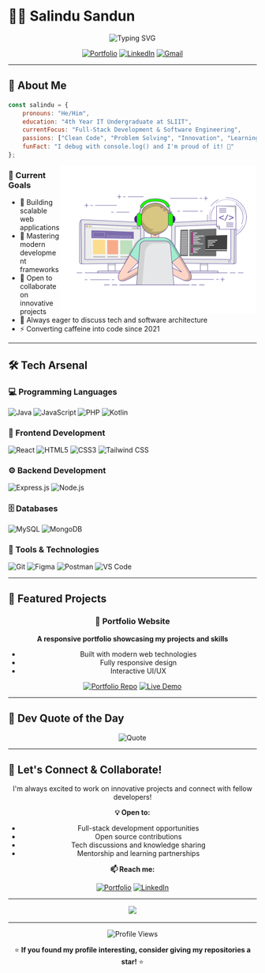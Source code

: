 # 👨‍💻 Salindu Sandun

<div align="center">
  <img src="https://readme-typing-svg.herokuapp.com?font=Fira+Code&size=30&duration=3000&pause=1000&color=00D9FF&center=true&vCenter=true&multiline=true&width=600&height=100&lines=Full-Stack+Developer;4th+Year+IT+Undergraduate;Software+Engineering+Enthusiast" alt="Typing SVG" />
</div>

<div align="center">
  
  [![Portfolio](https://img.shields.io/badge/Portfolio-FF5722?style=for-the-badge&logo=todoist&logoColor=white)](https://salindu-portfolio-v1.vercel.app/)
  [![LinkedIn](https://img.shields.io/badge/linkedin-%230077B5.svg?style=for-the-badge&logo=linkedin&logoColor=white)](https://www.linkedin.com/in/salindu-sandun-307800332/)
  [![Gmail](https://img.shields.io/badge/Gmail-D14836?style=for-the-badge&logo=gmail&logoColor=white)](mailto:salindusandun@gmail.com)
  
</div>

---

## 🚀 About Me

```javascript
const salindu = {
    pronouns: "He/Him",
    education: "4th Year IT Undergraduate at SLIIT",
    currentFocus: "Full-Stack Development & Software Engineering",
    passions: ["Clean Code", "Problem Solving", "Innovation", "Learning"],
    funFact: "I debug with console.log() and I'm proud of it! 🐛"
};
```

<img align="right" alt="Coding" width="400" src="https://raw.githubusercontent.com/devSouvik/devSouvik/master/gif3.gif">

### 🎯 Current Goals
- 🔭 Building scalable web applications
- 🌱 Mastering modern development frameworks
- 👯 Open to collaborate on innovative projects
- 💬 Always eager to discuss tech and software architecture
- ⚡ Converting caffeine into code since 2021

---

## 🛠️ Tech Arsenal

### 💻 Programming Languages
<div align="left">
  <img src="https://img.shields.io/badge/Java-ED8B00?style=for-the-badge&logo=openjdk&logoColor=white" alt="Java" />
  <img src="https://img.shields.io/badge/JavaScript-F7DF1E?style=for-the-badge&logo=javascript&logoColor=black" alt="JavaScript" />
  <img src="https://img.shields.io/badge/PHP-777BB4?style=for-the-badge&logo=php&logoColor=white" alt="PHP" />
  <img src="https://img.shields.io/badge/Kotlin-0095D5?&style=for-the-badge&logo=kotlin&logoColor=white" alt="Kotlin" />
</div>

### 🎨 Frontend Development
<div align="left">
  <img src="https://img.shields.io/badge/React-20232A?style=for-the-badge&logo=react&logoColor=61DAFB" alt="React" />
  <img src="https://img.shields.io/badge/HTML5-E34F26?style=for-the-badge&logo=html5&logoColor=white" alt="HTML5" />
  <img src="https://img.shields.io/badge/CSS3-1572B6?style=for-the-badge&logo=css3&logoColor=white" alt="CSS3" />
  <img src="https://img.shields.io/badge/Tailwind_CSS-38B2AC?style=for-the-badge&logo=tailwind-css&logoColor=white" alt="Tailwind CSS" />
</div>

### ⚙️ Backend Development
<div align="left">
  <img src="https://img.shields.io/badge/Express.js-404D59?style=for-the-badge&logo=express&logoColor=white" alt="Express.js" />
  <img src="https://img.shields.io/badge/Node.js-43853D?style=for-the-badge&logo=node.js&logoColor=white" alt="Node.js" />
</div>

### 🗄️ Databases
<div align="left">
  <img src="https://img.shields.io/badge/MySQL-00000F?style=for-the-badge&logo=mysql&logoColor=white" alt="MySQL" />
  <img src="https://img.shields.io/badge/MongoDB-4EA94B?style=for-the-badge&logo=mongodb&logoColor=white" alt="MongoDB" />
</div>

### 🔧 Tools & Technologies
<div align="left">
  <img src="https://img.shields.io/badge/Git-F05032?style=for-the-badge&logo=git&logoColor=white" alt="Git" />
  <img src="https://img.shields.io/badge/Figma-F24E1E?style=for-the-badge&logo=figma&logoColor=white" alt="Figma" />
  <img src="https://img.shields.io/badge/Postman-FF6C37?style=for-the-badge&logo=postman&logoColor=white" alt="Postman" />
  <img src="https://img.shields.io/badge/VS_Code-007ACC?style=for-the-badge&logo=visual%20studio%20code&logoColor=white" alt="VS Code" />
</div>

---

## 🎯 Featured Projects

<div align="center">

### 🌟 Portfolio Website
**A responsive portfolio showcasing my projects and skills**
- Built with modern web technologies
- Fully responsive design
- Interactive UI/UX

[![Portfolio Repo](https://img.shields.io/badge/View_Repository-FF5722?style=for-the-badge&logo=github&logoColor=white)](https://github.com/salindusandun)
[![Live Demo](https://img.shields.io/badge/Live_Demo-00D9FF?style=for-the-badge&logo=vercel&logoColor=white)](https://salindu-portfolio-v1.vercel.app/)

</div>

---

## 💭 Dev Quote of the Day
<div align="center">
  <img src="https://quotes-github-readme.vercel.app/api?type=horizontal&theme=radical" alt="Quote" />
</div>

---

## 🤝 Let's Connect & Collaborate!

<div align="center">
  
  I'm always excited to work on innovative projects and connect with fellow developers!
  
  **💡 Open to:**
  - Full-stack development opportunities
  - Open source contributions  
  - Tech discussions and knowledge sharing
  - Mentorship and learning partnerships
  
  **📫 Reach me:**
  
  [![Portfolio](https://img.shields.io/badge/🌐_Portfolio-Visit_My_Work-FF5722?style=for-the-badge)](https://salindu-portfolio-v1.vercel.app/)
  [![LinkedIn](https://img.shields.io/badge/💼_LinkedIn-Connect_With_Me-0077B5?style=for-the-badge)](https://www.linkedin.com/in/salindu-sandun-307800332/)
  
</div>

---

<div align="center">
  <img src="https://capsule-render.vercel.app/api?type=waving&color=gradient&customColorList=6,11,20&height=100&section=footer&text=Thanks%20for%20visiting!&fontSize=16&fontColor=fff&animation=twinkling" />
</div>

---

<div align="center">
  
  ![Profile Views](https://komarev.com/ghpvc/?username=salindusandun&color=blueviolet&style=for-the-badge)
  
  ⭐ **If you found my profile interesting, consider giving my repositories a star!** ⭐
  
</div>
